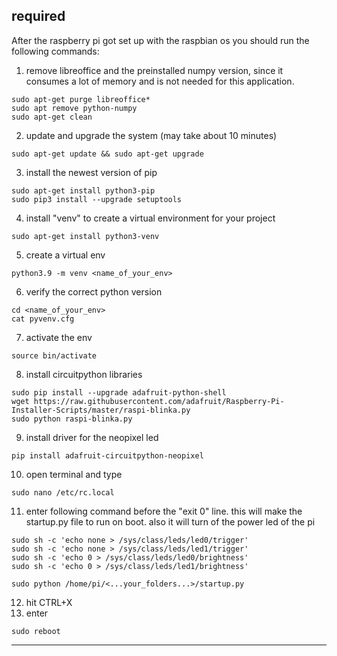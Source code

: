 ## required

After the raspberry pi got set up with the raspbian os you should run the following commands:

1. remove libreoffice and the preinstalled numpy version, since it consumes a lot of memory and is not needed for this application.
~~~
sudo apt-get purge libreoffice*
sudo apt remove python-numpy
sudo apt-get clean
~~~
2. update and upgrade the system (may take about 10 minutes)
~~~
sudo apt-get update && sudo apt-get upgrade
~~~
3. install the newest version of pip
~~~
sudo apt-get install python3-pip
sudo pip3 install --upgrade setuptools
~~~
4. install "venv" to create a virtual environment for your project
~~~
sudo apt-get install python3-venv
~~~
5. create a virtual env
~~~
python3.9 -m venv <name_of_your_env>
~~~
6. verify the correct python version
~~~
cd <name_of_your_env>
cat pyvenv.cfg
~~~
7. activate the env
~~~
source bin/activate
~~~
8. install circuitpython libraries
~~~
sudo pip install --upgrade adafruit-python-shell
wget https://raw.githubusercontent.com/adafruit/Raspberry-Pi-Installer-Scripts/master/raspi-blinka.py
sudo python raspi-blinka.py
~~~
9. install driver for the neopixel led
~~~
pip install adafruit-circuitpython-neopixel
~~~
10. open terminal and type
~~~
sudo nano /etc/rc.local
~~~
11. enter following command before the "exit 0" line. this will make the startup.py file to run on boot. also it will turn of the power led of the pi
~~~
sudo sh -c 'echo none > /sys/class/leds/led0/trigger'
sudo sh -c 'echo none > /sys/class/leds/led1/trigger'
sudo sh -c 'echo 0 > /sys/class/leds/led0/brightness'
sudo sh -c 'echo 0 > /sys/class/leds/led1/brightness'

sudo python /home/pi/<...your_folders...>/startup.py
~~~
12. hit CTRL+X
13. enter
~~~
sudo reboot
~~~
---
